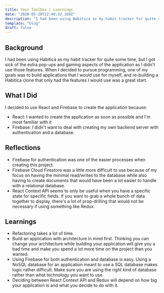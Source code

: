```yaml
---
title: Your Toolbox | Learnings
date: "2020-05-20T22:40:32.169Z"
description: "I had been using Habitica as my habit tracker for quite some time, but I got sick of the extra pop-ups and gaming aspects of the application as I didn't use those features. When I decided to pursue programming, one of my goals was to build applications that I would use for myself, and re-building a Habitica clone that only had the features I would use was a great start."
template: "blog"
draft: false
---
```


## Background

I had been using Habitica as my habit tracker for quite some time, but I got sick of the extra pop-ups and gaming aspects of the application as I didn't use those features. When I decided to pursue programming, one of my goals was to build applications that I would use for myself, and re-building a Habitica clone that only had the features I would use was a great start.

## What I Did

I decided to use React and Firebase to create the application because:

- React: I wanted to create the application as soon as possible and I'm most familiar with it
- Firebase: I didn't want to deal with creating my own backend server with authentication and a database.

## Reflections

- Firebase for authentication was one of the easier processes when creating this project.
- Firebase Cloud Firestore was a little more difficult to use because of my focus on having the minimal read/writes to the database while also having to create documents that would have been a lot easier to handle with a relational database.
- React Context API seems to only be useful when you have a specific state for specific fields. If you want to grab a whole bunch of data together to display, there's a lot of prop-drilling that would not be necessary if using something like Redux.

## Learnings

- Refactoring takes a lot of time.
- Build an application with architecture in mind first. Thinking you can change your architecture while building your application will give you a bad time and make you spend a lot more time on the project than you wanted.
- Using Firebase for both authentication and database is easy. Using a NoSQL database for an application meant to use a SQL database makes logic rather difficult. Make sure you are using the right kind of database rather than what technology you want to use.
- Deciding between React Context API and Redux will depend on how big your application is and what you decide to do with it.
